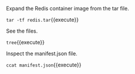 Expand the Redis container image from the tar file.

`tar -tf redis.tar`{{execute}}

See the files.

`tree`{{execute}}

Inspect the manifest.json file.

`ccat manifest.json`{{execute}}
